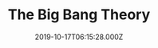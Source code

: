 ---
title: "The Big Bang Theory"
year: 2007
date: 2019-10-17T06:15:28.000Z
permalink: /almanac/tv/2019-10-17-the-big-bang-theory/index.html
season: 12
rating: 3
---